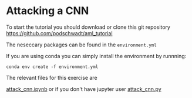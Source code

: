 

# Attacking a CNN

To start the tutorial you should download or clone this git repository https://github.com/podschwadt/aml_tutorial

The neseccary packages can be found in the `environment.yml`

If you are using conda you can simply install the environment by runnning:

`conda env create -f environment.yml`

The relevant files for this exercise are 

[attack_cnn.ipynb](../attack_cnn.ipynb) or if you don't have jupyter user [attack_cnn.py](../attack_cnn.py)
